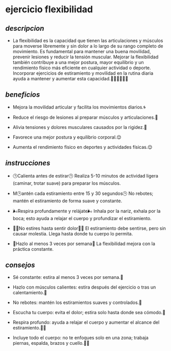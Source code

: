 # ejercicio flexibilidad

## *descripcion*
* La flexibilidad es la capacidad que tienen las articulaciones y músculos para moverse libremente y sin dolor a lo largo de su rango completo de movimiento. Es fundamental para mantener una buena movilidad, prevenir lesiones y reducir la tensión muscular. Mejorar la flexibilidad también contribuye a una mejor postura, mayor equilibrio y un rendimiento físico más eficiente en cualquier actividad o deporte. Incorporar ejercicios de estiramiento y movilidad en la rutina diaria ayuda a mantener y aumentar esta capacidad.🤸‍♀️🤸‍♀️😌🌀

## *beneficios*
* Mejora la movilidad articular y facilita los movimientos diarios.🌀

* Reduce el riesgo de lesiones al preparar músculos y articulaciones.🧍

* Alivia tensiones y dolores musculares causados por la rigidez.🧍

* Favorece una mejor postura y equilibrio corporal.😌

* Aumenta el rendimiento físico en deportes y actividades físicas.😌

## *instrucciones*
* 🕒Calienta antes de estirar🕒
Realiza 5-10 minutos de actividad ligera (caminar, trotar suave) para preparar los músculos.

* M🕒antén cada estiramiento entre 15 y 30 segundos🕒
No rebotes; mantén el estiramiento de forma suave y constante.

* 🌬️Respira profundamente y relájate🌬️
Inhala por la nariz, exhala por la boca; esto ayuda a relajar el cuerpo y profundizar el estiramiento.

* 🤸‍♀️No estires hasta sentir dolor🤸‍♀️
El estiramiento debe sentirse, pero sin causar molestia. Llega hasta donde tu cuerpo lo permita.

* 🔄Hazlo al menos 3 veces por semana🔄
La flexibilidad mejora con la práctica constante.

## *consejos*

* Sé constante: estira al menos 3 veces por semana.🔄

* Hazlo con músculos calientes: estira después del ejercicio o tras un calentamiento.🧍

* No rebotes: mantén los estiramientos suaves y controlados.🔄

* Escucha tu cuerpo: evita el dolor; estira solo hasta donde sea cómodo.🧍

* Respira profundo: ayuda a relajar el cuerpo y aumentar el alcance del estiramiento.🤸‍♀️

* Incluye todo el cuerpo: no te enfoques solo en una zona; trabaja piernas, espalda, brazos y cuello.🤸‍♀️